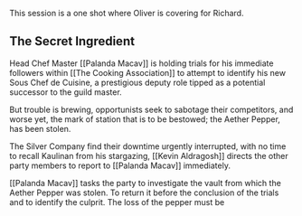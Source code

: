 This session is a one shot where Oliver is covering for Richard.

## The Secret Ingredient

Head Chef Master [[Palanda Macav]] is holding trials for his immediate followers within [[The Cooking Association]] to attempt to identify his new Sous Chef de Cuisine, a prestigious deputy role tipped as a potential successor to the guild master.

But trouble is brewing, opportunists seek to sabotage their competitors, and worse yet, the mark of station that is to be bestowed; the Aether Pepper, has been stolen.

The Silver Company find their downtime urgently interrupted, with no time to recall Kaulinan from his stargazing, [[Kevin Aldragosh]] directs the other party members to report to [[Palanda Macav]] immediately.

[[Palanda Macav]] tasks the party to investigate the vault from which the Aether Pepper was stolen. To return it before the conclusion of the trials and to identify the culprit. The loss of the pepper must be 

